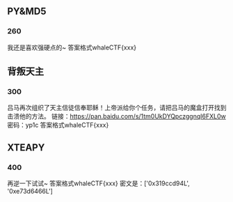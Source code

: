## PY&MD5

### 260

我还是喜欢强硬点的~
答案格式whaleCTF{xxx}

## 背叛天主

### 300

吕马再次组织了天主信徒信奉耶稣！上帝派给你个任务，请把吕马的魔盒打开找到击溃他的方法。
链接：<https://pan.baidu.com/s/1tm0UkDYQpczggnqI6FXL0w> 密码：yp1c
答案格式whaleCTF{xxx}

## XTEAPY

### 400

再逆一下试试~
答案格式whaleCTF{xxx}
密文是：['0x319ccd94L', '0xe73d6466L']